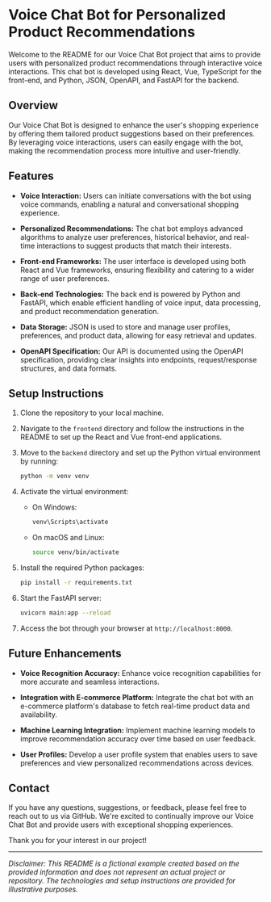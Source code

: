 # Voice Chat Bot for Personalized Product Recommendations

Welcome to the README for our Voice Chat Bot project that aims to provide users with personalized product recommendations through interactive voice interactions. This chat bot is developed using React, Vue, TypeScript for the front-end, and Python, JSON, OpenAPI, and FastAPI for the backend.

## Overview

Our Voice Chat Bot is designed to enhance the user's shopping experience by offering them tailored product suggestions based on their preferences. By leveraging voice interactions, users can easily engage with the bot, making the recommendation process more intuitive and user-friendly.

## Features

- **Voice Interaction:** Users can initiate conversations with the bot using voice commands, enabling a natural and conversational shopping experience.

- **Personalized Recommendations:** The chat bot employs advanced algorithms to analyze user preferences, historical behavior, and real-time interactions to suggest products that match their interests.

- **Front-end Frameworks:** The user interface is developed using both React and Vue frameworks, ensuring flexibility and catering to a wider range of user preferences.

- **Back-end Technologies:** The back end is powered by Python and FastAPI, which enable efficient handling of voice input, data processing, and product recommendation generation.

- **Data Storage:** JSON is used to store and manage user profiles, preferences, and product data, allowing for easy retrieval and updates.

- **OpenAPI Specification:** Our API is documented using the OpenAPI specification, providing clear insights into endpoints, request/response structures, and data formats.

## Setup Instructions

1. Clone the repository to your local machine.

2. Navigate to the `frontend` directory and follow the instructions in the README to set up the React and Vue front-end applications.

3. Move to the `backend` directory and set up the Python virtual environment by running:

    ```bash
    python -m venv venv
    ```

4. Activate the virtual environment:

    - On Windows:

        ```bash
        venv\Scripts\activate
        ```

    - On macOS and Linux:

        ```bash
        source venv/bin/activate
        ```

5. Install the required Python packages:

    ```bash
    pip install -r requirements.txt
    ```

6. Start the FastAPI server:

    ```bash
    uvicorn main:app --reload
    ```

7. Access the bot through your browser at `http://localhost:8000`.

## Future Enhancements

- **Voice Recognition Accuracy:** Enhance voice recognition capabilities for more accurate and seamless interactions.

- **Integration with E-commerce Platform:** Integrate the chat bot with an e-commerce platform's database to fetch real-time product data and availability.

- **Machine Learning Integration:** Implement machine learning models to improve recommendation accuracy over time based on user feedback.

- **User Profiles:** Develop a user profile system that enables users to save preferences and view personalized recommendations across devices.

## Contact

If you have any questions, suggestions, or feedback, please feel free to reach out to us via GitHub. We're excited to continually improve our Voice Chat Bot and provide users with exceptional shopping experiences.

Thank you for your interest in our project!

---

*Disclaimer: This README is a fictional example created based on the provided information and does not represent an actual project or repository. The technologies and setup instructions are provided for illustrative purposes.*
